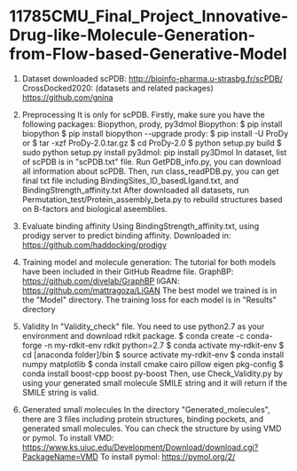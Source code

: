 # 11785CMU_Final_Project_Innovative-Drug-like-Molecule-Generation-from-Flow-based-Generative-Model
 
1. Dataset downloaded
scPDB: http://bioinfo-pharma.u-strasbg.fr/scPDB/
CrossDocked2020: (datasets and related packages) https://github.com/gnina

2. Preprocessing
It is only for scPDB.
Firstly, make sure you have the following packages:
Biopython, prody, py3dmol
Biopython:
$ pip install biopython
$ pip install biopython --upgrade
prody:
$ pip install -U ProDy
or
$ tar -xzf ProDy-2.0.tar.gz
$ cd ProDy-2.0
$ python setup.py build
$ sudo python setup.py install
py3dmol:
pip install py3Dmol
In dataset, list of scPDB is in "scPDB.txt" file. Run GetPDB_info.py, you can download all information about scPDB.
Then, run class_readPDB.py, you can get final txt file including BindingSites_ID_basedLIgand.txt, and BindingStrength_affinity.txt
After downloaded all datasets, run Permutation_test/Protein_assembly_beta.py to rebuild structures based on B-factors and biological aseemblies.

3. Evaluate binding affinity
Using BindingStrength_affinity.txt, using prodigy server to predict binding affinity.
Downloaded in: https://github.com/haddocking/prodigy

4. Training model and molecule generation:
The tutorial for both models have been included in their GitHub Readme file.
GraphBP: https://github.com/divelab/GraphBP
liGAN: https://github.com/mattragoza/LiGAN
The best model we trained is in the "Model" directory. The training loss for each model is in "Results" directory

5. Validity
In "Validity_check" file. You need to use python2.7 as your environment and download rdkit package.
$ conda create -c conda-forge -n my-rdkit-env rdkit python=2.7
$ conda activate my-rdkit-env
$ cd [anaconda folder]/bin
$ source activate my-rdkit-env
$ conda install numpy matplotlib
$ conda install cmake cairo pillow eigen pkg-config
$ conda install boost-cpp boost py-boost
Then, use Check_Validity.py by using your generated small molecule SMILE string and it will return if the SMILE string is valid.

6. Generated small molecules
In the directory "Generated_molecules", there are 3 files including protein structures, binding pockets, and generated small molecules.
You can check the structure by using VMD or pymol.
To install VMD: https://www.ks.uiuc.edu/Development/Download/download.cgi?PackageName=VMD
To install pymol: https://pymol.org/2/


